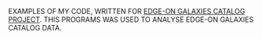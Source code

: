 EXAMPLES OF MY CODE, WRITTEN FOR [EDGE-ON GALAXIES CATALOG PROJECT](https://relay.sao.ru/edgeon/).
THIS PROGRAMS WAS USED TO ANALYSE EDGE-ON GALAXIES CATALOG DATA.

